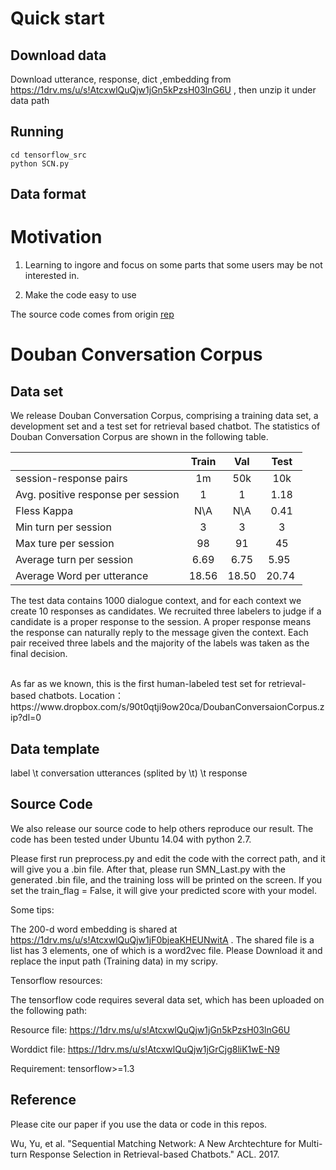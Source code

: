 # Quick start

## Download data 

Download utterance, response, dict ,embedding from https://1drv.ms/u/s!AtcxwlQuQjw1jGn5kPzsH03lnG6U  , then unzip it under data path



## Running

```
cd tensorflow_src
python SCN.py
```
## Data format



# Motivation

1. Learning to ingore and focus on some parts that some users may be not interested in.

2. Make the code easy to use


The source code comes from origin [rep](https://github.com/MarkWuNLP/MultiTurnResponseSelection)

# Douban Conversation Corpus

## Data set
We release Douban Conversation Corpus, comprising a training data set, a development set and a test set for retrieval based chatbot. The statistics of Douban Conversation Corpus are shown in the following table. 

|      |Train|Val| Test         | 
| ------------- |:-------------:|:-------------:|:-------------:|
| session-response pairs  | 1m|50k| 10k |
| Avg. positive response per session     | 1|1| 1.18    | 
| Fless Kappa | N\A|N\A|0.41      | 
| Min turn per session | 3|3| 3      | 
| Max ture per session | 98|91|45    | 
| Average turn per session | 6.69|6.75|5.95    | 
| Average Word per utterance | 18.56|18.50|20.74   | 


The test data contains 1000 dialogue context, and for each context we create 10 responses as candidates. We recruited three labelers to judge if a candidate is a proper response to the session. A proper response means the response can naturally reply to the message given the context. Each pair received three labels and the majority of the labels was taken as the final decision.

<br>
As far as we known, this is the first human-labeled test set for retrieval-based chatbots. 
Location：https://www.dropbox.com/s/90t0qtji9ow20ca/DoubanConversaionCorpus.zip?dl=0


## Data template
label \t conversation utterances (splited by \t) \t response


## Source Code
We also release our source code to help others reproduce our result. The code has been tested under Ubuntu 14.04 with python 2.7. 

Please first run preprocess.py and edit the code with the correct path, and it will give you a .bin file. After that, please run SMN_Last.py with the generated .bin file, and the training loss will be printed on the screen. If you set the train_flag = False, it will give your predicted score with your model. 

Some tips:

The 200-d word embedding is shared at https://1drv.ms/u/s!AtcxwlQuQjw1jF0bjeaKHEUNwitA . The shared file is a list has 3 elements, one of which is a word2vec file. Please Download it and replace the input path (Training data) in my scripy. 

Tensorflow resources:

The tensorflow code requires several data set, which has been uploaded on the following path:

Resource file: https://1drv.ms/u/s!AtcxwlQuQjw1jGn5kPzsH03lnG6U 

Worddict file: https://1drv.ms/u/s!AtcxwlQuQjw1jGrCjg8liK1wE-N9

Requirement: tensorflow>=1.3


## Reference
Please cite our paper if you use the data or code in this repos.

Wu, Yu, et al. "Sequential Matching Network: A New Archtechture for Multi-turn Response Selection in Retrieval-based Chatbots." ACL. 2017.
